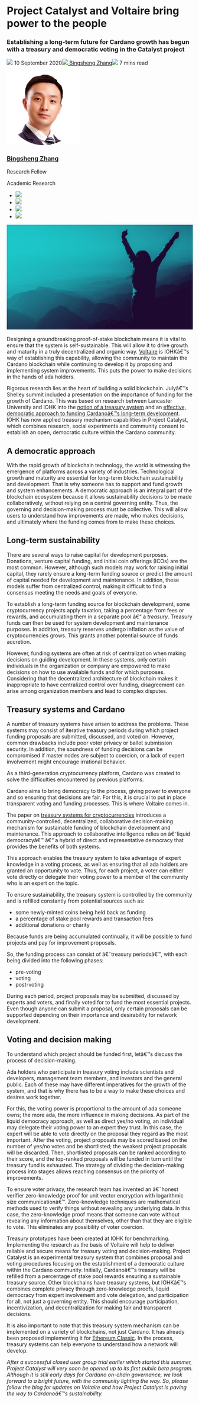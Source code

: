 # Project Catalyst and Voltaire bring power to the people
### **Establishing a long-term future for Cardano growth has begun with a treasury and democratic voting in the Catalyst project**
![](img/2020-09-10-project-catalyst-voltaire-bring-power-to-the-people.002.png) 10 September 2020![](img/2020-09-10-project-catalyst-voltaire-bring-power-to-the-people.002.png)[ Bingsheng Zhang](/en/blog/authors/bingsheng-zhang/page-1/)![](img/2020-09-10-project-catalyst-voltaire-bring-power-to-the-people.003.png) 7 mins read

![Bingsheng Zhang](img/2020-09-10-project-catalyst-voltaire-bring-power-to-the-people.004.png)[](/en/blog/authors/bingsheng-zhang/page-1/)
### [**Bingsheng Zhang**](/en/blog/authors/bingsheng-zhang/page-1/)
Research Fellow

Academic Research

- ![](img/2020-09-10-project-catalyst-voltaire-bring-power-to-the-people.005.png)[](mailto:bingsheng.zhang@iohk.io "Email")
- ![](img/2020-09-10-project-catalyst-voltaire-bring-power-to-the-people.006.png)[](https://www.linkedin.com/in/bingsheng-zhang-05558659/ "LinkedIn")
- ![](img/2020-09-10-project-catalyst-voltaire-bring-power-to-the-people.007.png)[](https://twitter.com/BingshengZ "Twitter")
- ![](img/2020-09-10-project-catalyst-voltaire-bring-power-to-the-people.008.png)[](https://github.com/BingyZhang "GitHub")

![Project Catalyst and Voltaire bring power to the people](img/2020-09-10-project-catalyst-voltaire-bring-power-to-the-people.009.jpeg)

Designing a groundbreaking proof-of-stake blockchain means it is vital to ensure that the system is self-sustainable. This will allow it to drive growth and maturity in a truly decentralized and organic way. [Voltaire](https://roadmap.cardano.org/en/voltaire/) is IOHKâ€™s way of establishing this capability, allowing the community to maintain the Cardano blockchain while continuing to develop it by proposing and implementing system improvements. This puts the power to make decisions in the hands of ada holders.

Rigorous research lies at the heart of building a solid blockchain. Julyâ€™s Shelley summit included a presentation on the importance of funding for the growth of Cardano. This was based on research between Lancaster University and IOHK into the [notion of a treasury system](https://eprint.iacr.org/2018/435.pdf) and an [effective, democratic approach to funding Cardanoâ€™s long-term development](https://www.youtube.com/watch?v=cXCmvQg_-J8). IOHK has now applied treasury mechanism capabilities in Project Catalyst, which combines research, social experiments and community consent to establish an open, democratic culture within the Cardano community.
## **A democratic approach**
With the rapid growth of blockchain technology, the world is witnessing the emergence of platforms across a variety of industries. Technological growth and maturity are essential for long-term blockchain sustainability and development. That is why someone has to support and fund growth and system enhancements. A democratic approach is an integral part of the blockchain ecosystem because it allows sustainability decisions to be made collaboratively, without relying on a central governing entity. Thus, the governing and decision-making process must be collective. This will allow users to understand how improvements are made, who makes decisions, and ultimately where the funding comes from to make these choices.
## **Long-term sustainability**
There are several ways to raise capital for development purposes. Donations, venture capital funding, and initial coin offerings (ICOs) are the most common. However, although such models may work for raising initial capital, they rarely ensure a long-term funding source or predict the amount of capital needed for development and maintenance. In addition, these models suffer from centralized control, making it difficult to find a consensus meeting the needs and goals of everyone.

To establish a long-term funding source for blockchain development, some cryptocurrency projects apply taxation, taking a percentage from fees or rewards, and accumulating them in a separate pool â€“ a *treasury*. Treasury funds can then be used for system development and maintenance purposes. In addition, treasury reserves undergo inflation as the value of cryptocurrencies grows. This grants another potential source of funds accretion.

However, funding systems are often at risk of centralization when making decisions on guiding development. In these systems, only certain individuals in the organization or company are empowered to make decisions on how to use available funds and for which purposes. Considering that the decentralized architecture of blockchain makes it inappropriate to have centralized control over funding, disagreement can arise among organization members and lead to complex disputes.
## **Treasury systems and Cardano**
A number of treasury systems have arisen to address the problems. These systems may consist of iterative treasury periods during which project funding proposals are submitted, discussed, and voted on. However, common drawbacks include poor voter privacy or ballot submission security. In addition, the soundness of funding decisions can be compromised if master nodes are subject to coercion, or a lack of expert involvement might encourage irrational behavior.

As a third-generation cryptocurrency platform, Cardano was created to solve the difficulties encountered by previous platforms.

Cardano aims to bring democracy to the process, giving power to everyone and so ensuring that decisions are fair. For this, it is crucial to put in place transparent voting and funding processes. This is where Voltaire comes in.

The paper on [treasury systems for cryptocurrencies](https://www.ndss-symposium.org/wp-content/uploads/2019/02/ndss2019_02A-2_Zhang_paper.pdf) introduces a community-controlled, decentralized, collaborative decision-making mechanism for sustainable funding of blockchain development and maintenance. This approach to collaborative intelligence relies on â€˜liquid democracyâ€™ â€“ a hybrid of direct and representative democracy that provides the benefits of both systems.

This approach enables the treasury system to take advantage of expert knowledge in a voting process, as well as ensuring that all ada holders are granted an opportunity to vote. Thus, for each project, a voter can either vote directly or delegate their voting power to a member of the community who is an expert on the topic.

To ensure sustainability, the treasury system is controlled by the community and is refilled constantly from potential sources such as:

- some newly-minted coins being held back as funding
- a percentage of stake pool rewards and transaction fees
- additional donations or charity

Because funds are being accumulated continually, it will be possible to fund projects and pay for improvement proposals. 

So, the funding process can consist of â€˜treasury periodsâ€™, with each being divided into the following phases:

- pre-voting 
- voting 
- post-voting

During each period, project proposals may be submitted, discussed by experts and voters, and finally voted for to fund the most essential projects. Even though anyone can submit a proposal, only certain proposals can be supported depending on their importance and desirability for network development. 
## **Voting and decision making**
To understand which project should be funded first, letâ€™s discuss the process of decision-making. 

Ada holders who participate in treasury voting include scientists and developers, management team members, and investors and the general public. Each of these may have different imperatives for the growth of the system, and that is why there has to be a way to make these choices and desires work together.

For this, the voting power is proportional to the amount of ada someone owns; the more ada, the more influence in making decisions. As part of the liquid democracy approach, as well as direct yes/no voting, an individual may delegate their voting power to an expert they trust. In this case, the expert will be able to vote directly on the proposal they regard as the most important. After the voting, project proposals may be scored based on the number of yes/no votes and be shortlisted; the weakest project proposals will be discarded. Then, shortlisted proposals can be ranked according to their score, and the top-ranked proposals will be funded in turn until the treasury fund is exhausted. The strategy of dividing the decision-making process into stages allows reaching consensus on the priority of improvements.

To ensure voter privacy, the research team has invented an â€˜honest verifier zero-knowledge proof for unit vector encryption with logarithmic size communicationâ€™. Zero-knowledge techniques are mathematical methods used to verify things without revealing any underlying data. In this case, the zero-knowledge proof means that someone can vote without revealing any information about themselves, other than that they are eligible to vote. This eliminates any possibility of voter coercion. 

Treasury prototypes have been created at IOHK for benchmarking. Implementing the research as the basis of Voltaire will help to deliver reliable and secure means for treasury voting and decision-making. Project Catalyst is an experimental treasury system that combines proposal and voting procedures focusing on the establishment of a democratic culture within the Cardano community. Initially, Cardanoâ€™s treasury will be refilled from a percentage of stake pool rewards ensuring a sustainable treasury source. Other blockchains have treasury systems, but IOHKâ€™s combines complete privacy through zero-knowledge proofs, liquid democracy from expert involvement and vote delegation, and participation for all, not just a governing entity. This should encourage participation, incentivization, and decentralization for making fair and transparent decisions. 

It is also important to note that this treasury system mechanism can be implemented on a variety of blockchains, not just Cardano. It has already been proposed implementing it for [Ethereum Classic](https://www.youtube.com/watch?v=47DhB1obZNs). In the process, treasury systems can help everyone to understand how a network will develop.

*After a successful closed user group trial earlier which started this summer, Project Catalyst will very soon be opened up to its first public beta program. Although it is still early days for Cardano on-chain governance, we look forward to a bright future, with the community lighting the way. So, please follow the blog for updates on Voltaire and how Project Catalyst is paving the way to Cardanoâ€™s sustainability.*
